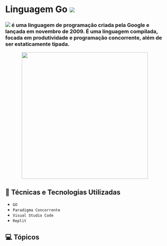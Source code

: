 # Linguagem Go <img src="https://img.shields.io/badge/-em%20andamento-orange">

<h3> <img src="https://img.shields.io/badge/Go-00ADD8?style=for-the-badge&logo=go&logoColor=white"> é uma linguagem de programação criada pela Google e lançada em novembro de 2009. É uma linguagem compilada, focada em produtividade e programação concorrente, além de ser estaticamente tipada. </h3>
<p align="center">
<img src="https://guilhermesteves.dev/img/posts/aprenda-go-a-linguagem-backend-do-futuro/cover.png" width="400"> 

</p>


## 🚀 Técnicas e Tecnologias Utilizadas 
- ``GO`` 
- ``Paradigma Concorrente``
- ``Visual Studio Code``
- ``Replit``

## 💻 Tópicos






